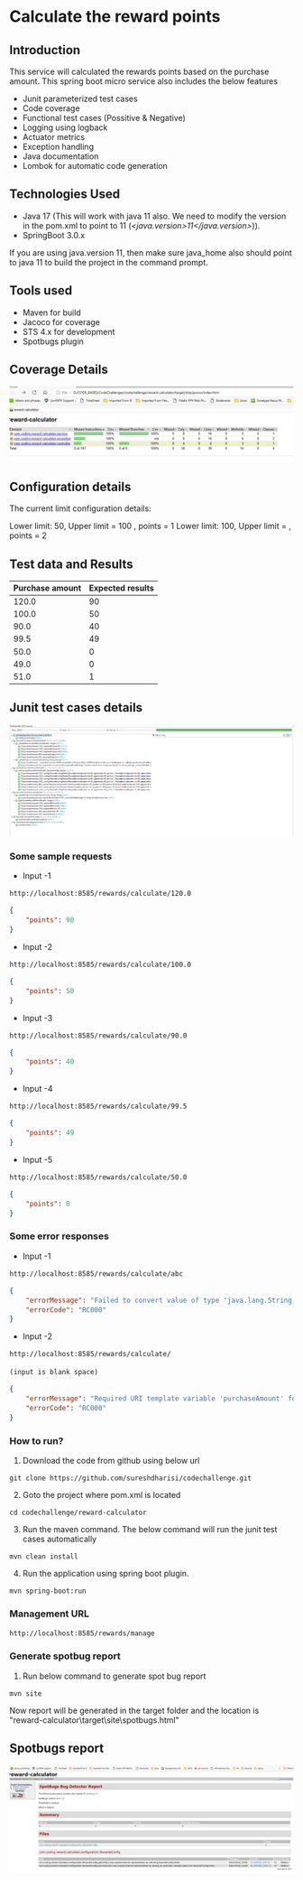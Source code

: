 # Calculate the reward points

## Introduction

This service will calculated the rewards points based on the purchase amount. This spring boot micro service also includes the below features

- Junit parameterized test cases
- Code coverage 
- Functional test cases (Possitive & Negative)
- Logging using logback
- Actuator metrics
- Exception handling
- Java documentation
- Lombok for automatic code generation

## Technologies Used

- Java 17 (This will work with java 11 also. We need to modify the version in the pom.xml to point to 11 (_<java.version>11</java.version>_)).
- SpringBoot 3.0.x

If you are using java.version 11, then make sure java_home also should point to java 11 to build the project in the command prompt.

## Tools used

- Maven for build
- Jacoco for coverage
- STS 4.x for development
- Spotbugs plugin

## Coverage Details
![alt text](https://github.com/sureshdharisi/codechallenge/blob/master/reward-calculator/CodeCoverage_Details.PNG?raw=true)

## Configuration details
The current limit configuration details:

Lower limit: 50, Upper limit = 100 , points = 1 
Lower limit: 100, Upper limit = <nolimit> , points = 2

## Test data and Results

Purchase amount | Expected results |
------------------- | -------------------|
120.0 | 90 |
100.0 | 50 |
90.0 | 40 |
99.5 | 49 |
50.0 | 0 |
49.0 | 0 |
51.0 | 1 |


## Junit test cases details
![alt text](https://github.com/sureshdharisi/codechallenge/blob/master/reward-calculator/Junit_Test_cases.PNG?raw=true)


### Some sample requests
* Input -1 
```
http://localhost:8585/rewards/calculate/120.0
```

```json
{
    "points": 90
}
```

* Input -2
```
http://localhost:8585/rewards/calculate/100.0
```

```json
{
    "points": 50
}
```

* Input -3 
```
http://localhost:8585/rewards/calculate/90.0
```

```json
{
    "points": 40
}
```

* Input -4 
```
http://localhost:8585/rewards/calculate/99.5
```

```json
{
    "points": 49
}
```

* Input -5 
```
http://localhost:8585/rewards/calculate/50.0
```

```json
{
    "points": 0
}
```
### Some error responses
* Input -1 
```
http://localhost:8585/rewards/calculate/abc
```

```json
{
    "errorMessage": "Failed to convert value of type 'java.lang.String' to required type 'java.lang.Double'; For input string: \"abc\"",
    "errorCode": "RC000"
}
```

* Input -2
```
http://localhost:8585/rewards/calculate/ 

(input is blank space)
```

```json
{
    "errorMessage": "Required URI template variable 'purchaseAmount' for method parameter type Double is present but converted to null",
    "errorCode": "RC000"
}
```

### How to run?
1. Download the code from github using below url
```
git clone https://github.com/sureshdharisi/codechallenge.git
```
2. Goto the project where pom.xml is located 
```
cd codechallenge/reward-calculator
```
3. Run the maven command. The below command will run the junit test cases automatically
```
mvn clean install
```
4. Run the application using spring boot plugin.
```
mvn spring-boot:run
```
### Management URL
````
http://localhost:8585/rewards/manage
````
### Generate spotbug report
1. Run below command to generate spot bug report
````
mvn site
````
Now report will be generated in the target folder and the location is "reward-calculator\target\site\spotbugs.html"

## Spotbugs report
![alt text](https://github.com/sureshdharisi/codechallenge/blob/master/reward-calculator/Spotbugs_report.PNG?raw=true)
